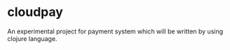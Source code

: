 cloudpay
========

An experimental project for payment system which will be written by using clojure language.
